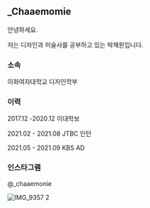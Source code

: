 ## _Chaaemomie

안녕하세요. 

저는 디자인과 미술사를 공부하고 있는 박채원입니다.

### 소속

이화여자대학교 디자인학부

### 이력

2017.12 -2020.12 이대학보 

2021.02 - 2021.08 JTBC 인턴

2021.05 - 2021.09 KBS AD

### 인스타그램

@_chaaemonie

![IMG_9357 2](https://user-images.githubusercontent.com/90588548/133022484-79931fff-d5ad-4725-85e2-a002e6774353.jpg)




